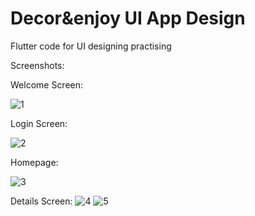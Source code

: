 # Decor&enjoy UI App Design

Flutter code for UI designing practising

Screenshots:

Welcome Screen:

![1](https://user-images.githubusercontent.com/89322155/130337020-7d6c8ae1-3172-4f67-b500-df10213a309a.png)


Login Screen:

![2](https://user-images.githubusercontent.com/89322155/130337022-599ece90-d784-4754-9e57-3bed3b040c2f.png)


Homepage:

![3](https://user-images.githubusercontent.com/89322155/130337023-c606e945-88b9-49df-9668-d7351218bc05.png)


Details Screen:
![4](https://user-images.githubusercontent.com/89322155/130337024-9daac013-fa8a-439a-97bb-4f2e801ef376.png)
![5](https://user-images.githubusercontent.com/89322155/130337026-50ebe39d-ec5d-4ae8-b770-6a64f969ca5b.png)

